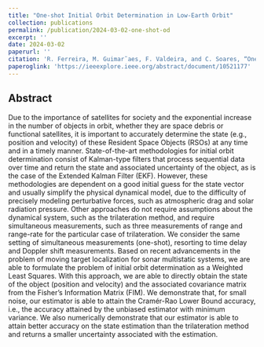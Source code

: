 ```yaml
---
title: "One-shot Initial Orbit Determination in Low-Earth Orbit"
collection: publications
permalink: /publication/2024-03-02-one-shot-od
excerpt: ''
date: 2024-03-02
paperurl: ''
citation: 'R. Ferreira, M. Guimar˜aes, F. Valdeira, and C. Soares, “One-shot Initial Orbit Determination in Low-Earth Orbit", 2024 IEEE Aerospace Conference. IEEE, pp. 1–11, 2024'
paperoglink: 'https://ieeexplore.ieee.org/abstract/document/10521177'
---
```


Abstract 
--------

Due to the importance of satellites for society and the exponential increase in the number of objects in orbit, whether they are space debris or functional satellites, it is important to accurately determine the state (e.g., position and velocity) of these Resident Space Objects (RSOs) at any time and in a timely manner. State-of-the-art methodologies for initial orbit determination consist of Kalman-type filters that process sequential data over time and return the state and associated uncertainty of the object, as is the case of the Extended Kalman Filter (EKF). However, these methodologies are dependent on a good initial guess for the state vector and usually simplify the physical dynamical model, due to the difficulty of precisely modeling perturbative forces, such as atmospheric drag and solar radiation pressure. Other approaches do not require assumptions about the dynamical system, such as the trilateration method, and require simultaneous measurements, such as three measurements of range and range-rate for the particular case of trilateration. We consider the same setting of simultaneous measurements (one-shot), resorting to time delay and Doppler shift measurements. Based on recent advancements in the problem of moving target localization for sonar multistatic systems, we are able to formulate the problem of initial orbit determination as a Weighted Least Squares. With this approach, we are able to directly obtain the state of the object (position and velocity) and the associated covariance matrix from the Fisher’s Information Matrix (FIM). We demonstrate that, for small noise, our estimator is able to attain the Cramér-Rao Lower Bound accuracy, i.e., the accuracy attained by the unbiased estimator with minimum variance. We also numerically demonstrate that our estimator is able to attain better accuracy on the state estimation than the trilateration method and returns a smaller uncertainty associated with the estimation.
